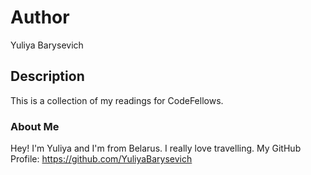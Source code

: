 # Author
Yuliya Barysevich

## Description
This is a collection of my readings for CodeFellows.

### About Me
Hey! I'm Yuliya and I'm from Belarus. I really love travelling.
My GitHub Profile: https://github.com/YuliyaBarysevich

### 
 
